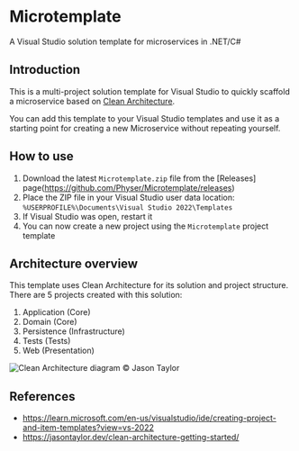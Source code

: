 # Microtemplate

A Visual Studio solution template for microservices in .NET/C#

## Introduction

This is a multi-project solution template for Visual Studio to quickly scaffold a microservice based on [Clean Architecture](https://jasontaylor.dev/clean-architecture-getting-started/).

You can add this template to your Visual Studio templates and use it as a starting point for creating a new Microservice without repeating yourself.

## How to use

1. Download the latest `Microtemplate.zip` file from the [Releases] page(https://github.com/Physer/Microtemplate/releases)
2. Place the ZIP file in your Visual Studio user data location: `%USERPROFILE%\Documents\Visual Studio 2022\Templates` 
3. If Visual Studio was open, restart it
4. You can now create a new project using the `Microtemplate` project template

## Architecture overview

This template uses Clean Architecture for its solution and project structure.
There are 5 projects created with this solution:
1. Application (Core)
2. Domain (Core)
3. Persistence (Infrastructure)
4. Tests (Tests)
5. Web (Presentation)

![Clean Architecture diagram](https://i0.wp.com/jasontaylor.dev/wp-content/uploads/2020/01/Figure-01-2.png?w=531&ssl=1)
© Jason Taylor

## References

* https://learn.microsoft.com/en-us/visualstudio/ide/creating-project-and-item-templates?view=vs-2022
* https://jasontaylor.dev/clean-architecture-getting-started/